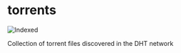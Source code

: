 torrents 
========
![Indexed](https://img.shields.io/badge/indexed-31228-blue)

Collection of torrent files discovered in the DHT network
